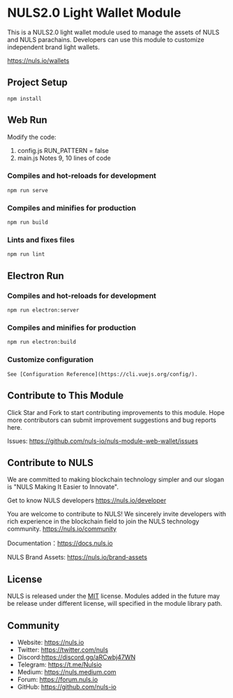 # NULS2.0 Light Wallet Module

This is a NULS2.0 light wallet module used to manage the assets of NULS and NULS parachains.
Developers can use this module to customize independent brand light wallets.

https://nuls.io/wallets

## Project Setup
```
npm install
```

## Web Run

Modify the code:

1. config.js RUN_PATTERN = false
2. main.js Notes 9, 10 lines of code

### Compiles and hot-reloads for development
```
npm run serve
```
### Compiles and minifies for production
```
npm run build
```
### Lints and fixes files
```
npm run lint
```



## Electron Run

### Compiles and hot-reloads for development

```
npm run electron:server
```
### Compiles and minifies for production

```
npm run electron:build
```
### Customize configuration

```
See [Configuration Reference](https://cli.vuejs.org/config/).
```


## Contribute to This Module
Click Star and Fork to start contributing improvements to this module.
Hope more contributors can submit improvement suggestions and bug reports here.

Issues: https://github.com/nuls-io/nuls-module-web-wallet/issues


## Contribute to NULS
We are committed to making blockchain technology simpler and our slogan is "NULS Making It Easier to Innovate".

Get to know NULS developers
https://nuls.io/developer

You are welcome to contribute to NULS! We sincerely invite developers with rich experience in the blockchain field to join the NULS technology community.
https://nuls.io/community

Documentation：https://docs.nuls.io

NULS Brand Assets: https://nuls.io/brand-assets



## License

NULS is released under the [MIT](http://opensource.org/licenses/MIT) license.
Modules added in the future may be release under different license, will specified in the module library path.

## Community

- Website: https://nuls.io
- Twitter: https://twitter.com/nuls
- Discord:https://discord.gg/aRCwbj47WN
- Telegram: https://t.me/Nulsio
- Medium: https://nuls.medium.com
- Forum: https://forum.nuls.io
- GitHub: https://github.com/nuls-io

####  
